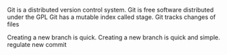 Git is a distributed version control system.
Git is free software  distributed under the GPL
Git has a mutable index called stage.
Git tracks changes of files

Creating a new branch is quick.
Creating a new branch is quick and simple.
regulate new commit



